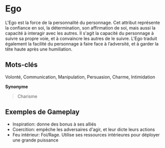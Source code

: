 # Ego

L'Ego est la force de la personnalité du personnage. Cet attribut représente la confiance en soi, la détermination, son affirmation de soi, mais aussi la capacité à interagir avec les autres. Il s'agit la capacité du personnage à suivre sa propre voie, et à convaincre les autres de le suivre. L'Ego traduit également la facilité du personnage à faire face à l’adversité, et à garder la tête haute après une humiliation.

## Mots-clés

Volonté, Communication, Manipulation, Persuasion, Charme, Intimidation

**Synonyme**

> Charisme

## Exemples de Gameplay

* Inspiration: donne des bonus à ses alliés
* Coercition: empêche les adversaires d'agir, et leur dicte leurs actions
* Feu intérieur: Foi/Rage. Utilise ses ressources intérieures pour déployer une grande puissance

